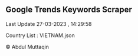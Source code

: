 

## Google Trends Keywords Scraper 
 
Last Update 27-03-2023 , 14:29:58

Country List :
VIETNAM.json



© Abdul Muttaqin 
